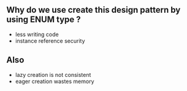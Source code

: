 ## Why do we use create this design pattern by using ENUM type ? 
  - less writing code 
  - instance reference security
 ## Also
  - lazy creation is not consistent 
  - eager creation wastes memory
